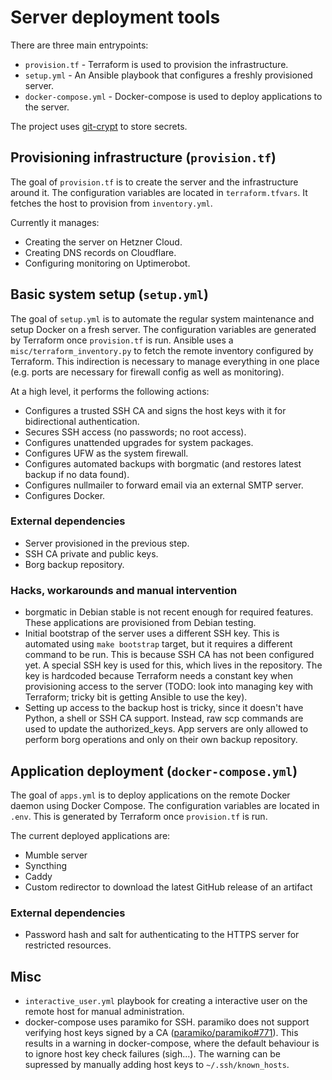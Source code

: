 # Server deployment tools

There are three main entrypoints:

- `provision.tf` - Terraform is used to provision the infrastructure.
- `setup.yml` - An Ansible playbook that configures a freshly provisioned server.
- `docker-compose.yml` - Docker-compose is used to deploy applications to the server.

The project uses [git-crypt](https://github.com/AGWA/git-crypt) to store secrets.

## Provisioning infrastructure (`provision.tf`)

The goal of `provision.tf` is to create the server and the infrastructure around it. The configuration variables are located in `terraform.tfvars`. It fetches the host to provision from `inventory.yml`.

Currently it manages:

- Creating the server on Hetzner Cloud.
- Creating DNS records on Cloudflare.
- Configuring monitoring on Uptimerobot.

## Basic system setup (`setup.yml`)

The goal of `setup.yml` is to automate the regular system maintenance and setup Docker on a fresh server. The configuration variables are generated by Terraform once `provision.tf` is run. Ansible uses a `misc/terraform_inventory.py` to fetch the remote inventory configured by Terraform. This indirection is necessary to manage everything in one place (e.g. ports are necessary for firewall config as well as monitoring).

At a high level, it performs the following actions:

- Configures a trusted SSH CA and signs the host keys with it for bidirectional authentication.
- Secures SSH access (no passwords; no root access).
- Configures unattended upgrades for system packages.
- Configures UFW as the system firewall.
- Configures automated backups with borgmatic (and restores latest backup if no data found).
- Configures nullmailer to forward email via an external SMTP server.
- Configures Docker.

### External dependencies

- Server provisioned in the previous step.
- SSH CA private and public keys.
- Borg backup repository.

### Hacks, workarounds and manual intervention

- borgmatic in Debian stable is not recent enough for required features. These applications are provisioned from Debian testing.
- Initial bootstrap of the server uses a different SSH key. This is automated using `make bootstrap` target, but it requires a different command to be run. This is because SSH CA has not been configured yet. A special SSH key is used for this, which lives in the repository. The key is hardcoded because Terraform needs a constant key when provisioning access to the server (TODO: look into managing key with Terraform; tricky bit is getting Ansible to use the key).
- Setting up access to the backup host is tricky, since it doesn't have Python, a shell or SSH CA support. Instead, raw scp commands are used to update the authorized_keys. App servers are only allowed to perform borg operations and only on their own backup repository.

## Application deployment (`docker-compose.yml`)

The goal of `apps.yml` is to deploy applications on the remote Docker daemon using Docker Compose. The configuration variables are located in `.env`. This is generated by Terraform once `provision.tf` is run.

The current deployed applications are:

- Mumble server
- Syncthing
- Caddy
- Custom redirector to download the latest GitHub release of an artifact

### External dependencies

- Password hash and salt for authenticating to the HTTPS server for restricted resources.

## Misc

* `interactive_user.yml` playbook for creating a interactive user on the remote host for manual administration.
* docker-compose uses paramiko for SSH. paramiko does not support verifying host keys signed by a CA ([paramiko/paramiko#771](https://github.com/paramiko/paramiko/issues/771)). This results in a warning in docker-compose, where the default behaviour is to ignore host key check failures (sigh...). The warning can be supressed by manually adding host keys to `~/.ssh/known_hosts`.
